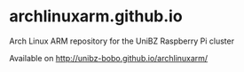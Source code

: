 # archlinuxarm.github.io
Arch Linux ARM repository for the UniBZ Raspberry Pi cluster

Available on http://unibz-bobo.github.io/archlinuxarm/
